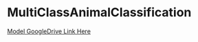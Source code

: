 # MultiClassAnimalClassification



[Model GoogleDrive Link Here](https://drive.google.com/file/d/1kIHu4HbtAt_8sglU7koBhpSSUhNCvCrn/view?usp=sharing)
